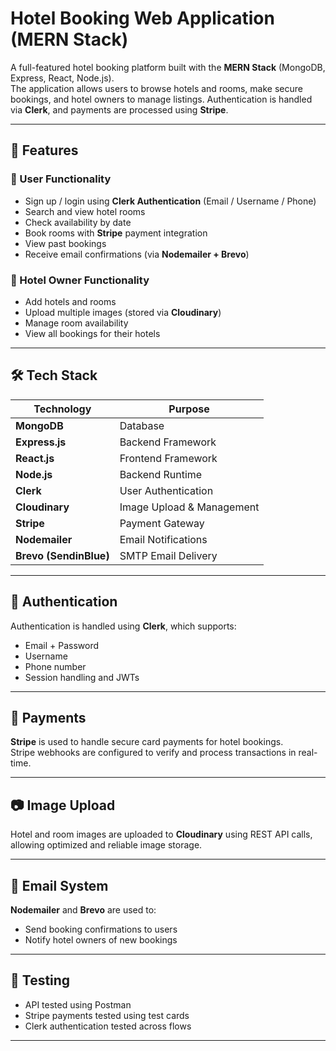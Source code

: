 # Hotel Booking Web Application (MERN Stack)

A full-featured hotel booking platform built with the **MERN Stack** (MongoDB, Express, React, Node.js).  
The application allows users to browse hotels and rooms, make secure bookings, and hotel owners to manage listings. Authentication is handled via **Clerk**, and payments are processed using **Stripe**.

---

## 🚀 Features

### 👤 User Functionality
- Sign up / login using **Clerk Authentication** (Email / Username / Phone)
- Search and view hotel rooms
- Check availability by date
- Book rooms with **Stripe** payment integration
- View past bookings
- Receive email confirmations (via **Nodemailer + Brevo**)

### 🏨 Hotel Owner Functionality
- Add hotels and rooms
- Upload multiple images (stored via **Cloudinary**)
- Manage room availability
- View all bookings for their hotels
  
---

## 🛠️ Tech Stack

| Technology        | Purpose                         |
|-------------------|---------------------------------|
| **MongoDB**       | Database                        |
| **Express.js**    | Backend Framework               |
| **React.js**      | Frontend Framework              |
| **Node.js**       | Backend Runtime                 |
| **Clerk**         | User Authentication             |
| **Cloudinary**    | Image Upload & Management       |
| **Stripe**        | Payment Gateway                 |
| **Nodemailer**    | Email Notifications             |
| **Brevo (SendinBlue)** | SMTP Email Delivery         |

---

## 🔐 Authentication

Authentication is handled using **Clerk**, which supports:
- Email + Password
- Username
- Phone number
- Session handling and JWTs

---

## 💸 Payments

**Stripe** is used to handle secure card payments for hotel bookings.  
Stripe webhooks are configured to verify and process transactions in real-time.

---

## 📷 Image Upload

Hotel and room images are uploaded to **Cloudinary** using REST API calls, allowing optimized and reliable image storage.

---

## 📧 Email System

**Nodemailer** and **Brevo** are used to:
- Send booking confirmations to users
- Notify hotel owners of new bookings

---

## 🧪 Testing

- API tested using Postman
- Stripe payments tested using test cards
- Clerk authentication tested across flows

---

